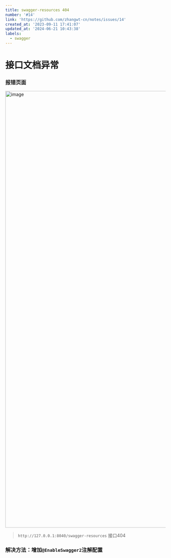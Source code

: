 ```yaml
---
title: swagger-resources 404
number: '#14'
link: 'https://github.com/zhangwt-cn/notes/issues/14'
created_at: '2023-09-11 17:41:07'
updated_at: '2024-06-21 10:43:38'
labels:
  - swagger
---
```

# 接口文档异常

### 报错页面
<img width="1371" alt="image" src="https://github.com/zhangwt-cn/notes/assets/52098594/c5bd618d-cfa2-49c7-9130-cc843b216517">

> `http://127.0.0.1:8040/swagger-resources` 接口404

### 解决方法：增加`@EnableSwagger2`注解配置
